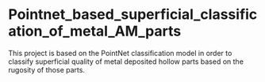 # Pointnet_based_superficial_classification_of_metal_AM_parts
This project is based on the PointNet classification model in order to classify superficial quality of metal deposited hollow parts based on the rugosity of those parts.
